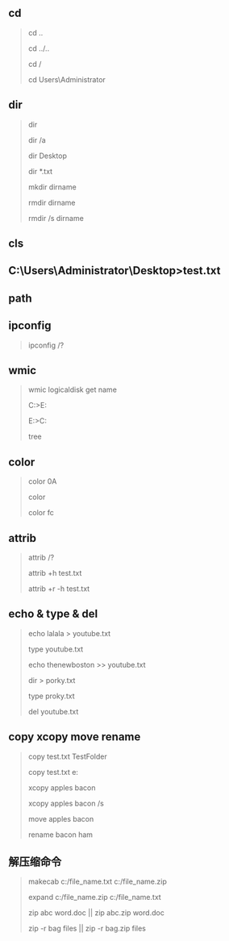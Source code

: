 ## cd 
> cd ..
> 
> cd ../..
> 
> cd /
>
> cd Users\Administrator 
## dir 
> dir 
> 
> dir /a
> 
> dir Desktop
> 
> dir *.txt
>
> mkdir dirname
>
> rmdir dirname
>
> rmdir /s dirname
>
## cls
## C:\Users\Administrator\Desktop>test.txt
## path
## ipconfig
> ipconfig /?
>
> 
## wmic
> wmic logicaldisk get name
>
> C:\>E:
> 
> E:\>C:
>
> tree 
## color 
> color 0A
>
> color 
> 
> color fc

## attrib
> attrib /?
>
> attrib +h test.txt
> 
> attrib +r -h test.txt

## echo & type & del
> echo lalala > youtube.txt
> 
> type youtube.txt
> 
> echo thenewboston >> youtube.txt
> 
> dir > porky.txt 
> 
> type proky.txt 
> 
> del youtube.txt

## copy xcopy move rename 
> copy test.txt TestFolder
> 
> copy test.txt e:
> 
> xcopy apples bacon 
> 
> xcopy apples bacon /s
>
> move apples bacon 
> 
> rename bacon ham 
## 解压缩命令
> makecab c:/file_name.txt c:/file_name.zip
>
> expand c:/file_name.zip c:/file_name.txt
> 
>  zip abc word.doc  ||  zip abc.zip word.doc
> 
>  zip -r bag files  ||  zip -r bag.zip files


